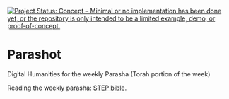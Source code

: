 [![Project Status: Concept – Minimal or no implementation has been done yet, or the repository is only intended to be a limited example, demo, or proof-of-concept.](https://www.repostatus.org/badges/latest/concept.svg)](https://www.repostatus.org/#concept)

# Parashot
Digital Humanities for the weekly Parasha (Torah portion of the week)

Reading the weekly parasha: [STEP bible](https://www.stepbible.org/html/parashot.html).
